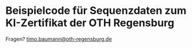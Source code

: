 # Beispielcode für Sequenzdaten zum KI-Zertifikat der OTH Regensburg

Fragen? timo.baumann@oth-regensburg.de
